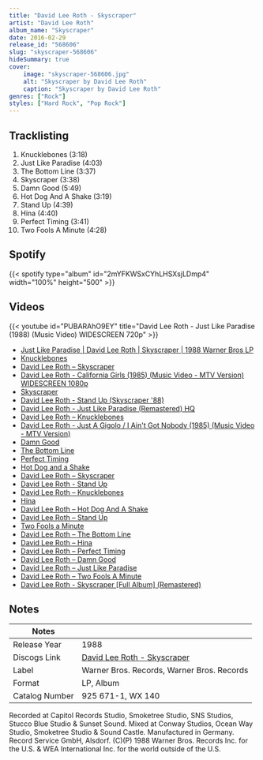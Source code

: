 ```yaml
---
title: "David Lee Roth - Skyscraper"
artist: "David Lee Roth"
album_name: "Skyscraper"
date: 2016-02-29
release_id: "568606"
slug: "skyscraper-568606"
hideSummary: true
cover:
    image: "skyscraper-568606.jpg"
    alt: "Skyscraper by David Lee Roth"
    caption: "Skyscraper by David Lee Roth"
genres: ["Rock"]
styles: ["Hard Rock", "Pop Rock"]
---
```

## Tracklisting
1. Knucklebones (3:18)
2. Just Like Paradise (4:03)
3. The Bottom Line (3:37)
4. Skyscraper (3:38)
5. Damn Good (5:49)
6. Hot Dog And A Shake (3:19)
7. Stand Up (4:39)
8. Hina (4:40)
9. Perfect Timing (3:41)
10. Two Fools A Minute (4:28)
## Spotify
{{< spotify type="album" id="2mYFKWSxCYhLHSXsjLDmp4" width="100%" height="500" >}}

## Videos
{{< youtube id="PUBARAhO9EY" title="David Lee Roth - Just Like Paradise (1988) (Music Video) WIDESCREEN 720p" >}}
- [Just Like Paradise | David Lee Roth | Skyscraper | 1988 Warner Bros LP](https://www.youtube.com/watch?v=RNu8RRro4fY)
- [Knucklebones](https://www.youtube.com/watch?v=Ay3H4KLUvDs)
- [David Lee Roth ‎– Skyscraper](https://www.youtube.com/watch?v=geVfpor62bY)
- [David Lee Roth - California Girls (1985) (Music Video - MTV Version) WIDESCREEN 1080p](https://www.youtube.com/watch?v=-JpM7i0yaz0)
- [Skyscraper](https://www.youtube.com/watch?v=9_WDMR3r2xk)
- [David Lee Roth - Stand Up (Skyscraper '88)](https://www.youtube.com/watch?v=4cFl62rIgKg)
- [David Lee Roth - Just Like Paradise (Remastered) HQ](https://www.youtube.com/watch?v=Fk3bPOUkht8)
- [David Lee Roth ‎– Knucklebones](https://www.youtube.com/watch?v=cG7mp2zFedE)
- [David Lee Roth - Just A Gigolo / I Ain't Got Nobody (1985) (Music Video - MTV Version)](https://www.youtube.com/watch?v=BUsWiIN-LfE)
- [Damn Good](https://www.youtube.com/watch?v=FxhA5GGP7xY)
- [The Bottom Line](https://www.youtube.com/watch?v=KKhe1JuiPLI)
- [Perfect Timing](https://www.youtube.com/watch?v=KlaMhEhFaUA)
- [Hot Dog and a Shake](https://www.youtube.com/watch?v=VzopTKMMD4w)
- [David Lee Roth – Skyscraper](https://www.youtube.com/watch?v=iyYU2YZ3QSE)
- [David Lee Roth - Stand Up](https://www.youtube.com/watch?v=xjqgdT35-Ko)
- [David Lee Roth – Knucklebones](https://www.youtube.com/watch?v=tQJrcCfsffo)
- [Hina](https://www.youtube.com/watch?v=BxVvDraJDog)
- [David Lee Roth – Hot Dog And A Shake](https://www.youtube.com/watch?v=0YG2w1q-gCA)
- [David Lee Roth – Stand Up](https://www.youtube.com/watch?v=tdHxaQJIBgs)
- [Two Fools a Minute](https://www.youtube.com/watch?v=ttNcFbikJWk)
- [David Lee Roth – The Bottom Line](https://www.youtube.com/watch?v=Pe3GxhW8xiY)
- [David Lee Roth – Hina](https://www.youtube.com/watch?v=ZebosqMQYEI)
- [David Lee Roth – Perfect Timing](https://www.youtube.com/watch?v=O6f_6fCVHqU)
- [David Lee Roth – Damn Good](https://www.youtube.com/watch?v=9TjXQPhnYks)
- [David Lee Roth – Just Like Paradise](https://www.youtube.com/watch?v=IWLA7Q_bXsI)
- [David Lee Roth – Two Fools A Minute](https://www.youtube.com/watch?v=CUHtAqD4UVQ)
- [David Lee Roth - Skyscraper [Full Album] (Remastered)](https://www.youtube.com/watch?v=OSOPWQp25mI)

## Notes
| Notes          |             |
| ---------------| ----------- |
| Release Year   | 1988 |
| Discogs Link   | [David Lee Roth - Skyscraper](https://www.discogs.com/release/568606-David-Lee-Roth-Skyscraper) |
| Label          | Warner Bros. Records, Warner Bros. Records |
| Format         | LP, Album |
| Catalog Number | 925 671-1, WX 140 |

Recorded at Capitol Records Studio, Smoketree Studio, SNS Studios, Stucco Blue Studio & Sunset Sound. Mixed at Conway Studios, Ocean Way Studio, Smoketree Studio & Sound Castle. Manufactured in Germany. Record Service GmbH, Alsdorf.  (C)(P) 1988 Warner Bros. Records Inc. for the U.S. & WEA International Inc. for the world outside of the U.S. 
